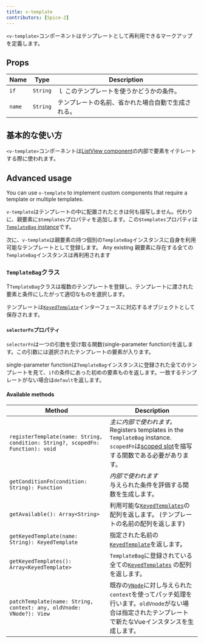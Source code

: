 ```yaml
---
title: v-template
contributors: [Spice-Z]
---
```


`<v-template>`コンポーネントはテンプレートとして再利用できるマークアップを定義します。

## Props

| Name | Type | Description |
|------|------|-------------|
| `if` | `String` | ｌ このテンプレートを使うかどうかの条件。
| `name` | `String` | テンプレートの名前、省かれた場合自動で生成される。

## 基本的な使い方

`<v-template>`コンポーネントは[ListView component](/en/docs/elements/components/list-view)の内部で要素をイテレートする際に使われます。

## Advanced usage

You can use `v-template` to implement custom components that require a template or multiple templates.

`v-template`はテンプレートの中に配置されたときは何も描写しません。代わりに、親要素に`$templates`プロパティを追加します。この`$templates`プロパティは[`TemplateBag` instance](https://github.com/nativescript-vue/nativescript-vue/blob/master/platform/nativescript/runtime/components/v-template.js#L33)です。

次に、`v-template`は親要素の持つ個別の`TemplateBag`インスタンスに自身を利用可能なテンプレートとして登録します。 Any existing 親要素に存在する全ての`TemplateBag`インスタンスは再利用されます

### `TemplateBag`クラス

T`TemplateBag`クラスは複数のテンプレートを登録し、テンプレートに渡された要素と条件にしたがって適切なものを選択します。

テンプレートは[`KeyedTemplate`](https://docs.nativescript.org/api-reference/interfaces/_ui_core_view_.keyedtemplate)インターフェースに対応するオブジェクトとして保存されます。

#### `selectorFn`プロパティ

`selectorFn`は一つの引数を受け取る関数(single-parameter function)を返します。この引数には選択されたテンプレートの要素が入ります。

single-parameter functionは`TemplateBag`インスタンスに登録された全てのテンプレートを見て、`if`の条件にあった初めの要素ものを返します。一致するテンプレートがない場合は`default`を返します。

#### Available methods

| Method | Description |
|---|---|
| `registerTemplate(name: String, condition: String?, scopedFn: Function): void` | _主に内部で使われます。_<br/>Registers templates in the `TemplateBag` instance.<br/>`scopedFn`は[scoped slot](https://vuejs.org/v2/guide/components.html#Scoped-Slots)を描写する関数である必要があります。 |
| `getConditionFn(condition: String): Function` | _内部で使われます_<br/>与えられた条件を評価する関数を生成します。 |
| `getAvailable(): Array<String>` | 利用可能な[`KeyedTemplates`](https://docs.nativescript.org/api-reference/interfaces/_ui_core_view_.keyedtemplate)の配列を返します。 (テンプレートの名前の配列を返します) |
| `getKeyedTemplate(name: String): KeyedTemplate` | 指定された名前の[`KeyedTemplate`](https://docs.nativescript.org/api-reference/interfaces/_ui_core_view_.keyedtemplate)を返します。|
| `getKeyedTemplates(): Array<KeyedTemplate>` | `TemplateBag`に登録されている全ての[`KeyedTemplates`](https://docs.nativescript.org/api-reference/interfaces/_ui_core_view_.keyedtemplate) の配列を返します。 |
| `patchTemplate(name: String, context: any, oldVnode: VNode?): View` | 既存の[`VNode`](https://vuejs.org/v2/guide/render-function.html#The-Virtual-DOM)に対し与えられた`context`を使ってパッチ処理を行います。`oldVnode`がない場合は指定されたテンプレートで新たなVueインスタンスを生成します。|
